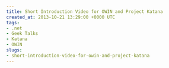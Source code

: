 ```yaml
---
title: Short Introduction Video for OWIN and Project Katana
created_at: 2013-10-21 13:29:00 +0000 UTC
tags:
- .net
- Geek Talks
- Katana
- OWIN
slugs:
- short-introduction-video-for-owin-and-project-katana
---
```

